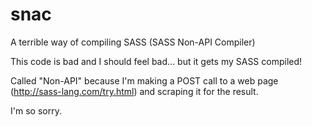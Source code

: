 snac
====

A terrible way of compiling SASS (SASS Non-API Compiler)

This code is bad and I should feel bad... but it gets my SASS compiled!

Called "Non-API" because I'm making a POST call to a web page (http://sass-lang.com/try.html) and scraping it for the result.

I'm so sorry.
